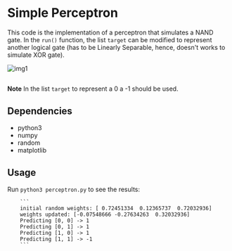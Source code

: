 # Simple Perceptron

This code is the implementation of a perceptron that simulates a NAND gate. In the ``run()`` function, the list ``target`` can be modified to represent another logical gate (has to be Linearly Separable, hence, doesn't works to simulate XOR gate).

![img1](http://www.ece.utep.edu/research/webfuzzy/docs/kk-thesis/kk-thesis-html/img40.gif)
## 
**Note** In the list ``target`` to represent a 0 a -1 should be used.

## Dependencies
* python3
* numpy
* random
* matplotlib

## Usage

Run ``python3 perceptron.py`` to see the results:

        ```
        initial random weights: [ 0.72451334  0.12365737  0.72032936]
        weights updated: [-0.07548666 -0.27634263  0.32032936]
        Predicting [0, 0] -> 1
        Predicting [0, 1] -> 1
        Predicting [1, 0] -> 1
        Predicting [1, 1] -> -1
        ```
